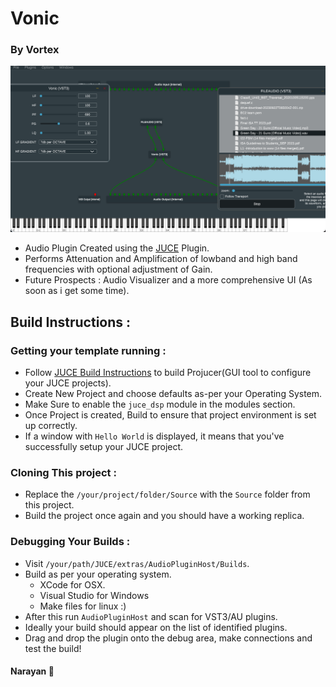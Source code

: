 # Vonic
### By Vortex

![Inshalla this image is rendered properly](assets/image.png)

- Audio Plugin Created using the [JUCE](https://github.com/juce-framework/JUCE) Plugin.
- Performs Attenuation and Amplification of lowband and high band frequencies with optional adjustment of Gain.
- Future Prospects : Audio Visualizer and a more comprehensive UI (As soon as i get some time).

## Build Instructions :

### Getting your template running : 

- Follow [JUCE Build Instructions](https://github.com/juce-framework/JUCE) to build Projucer(GUI tool to configure your JUCE projects).
- Create New Project and choose defaults as-per your Operating System.
- Make Sure to enable the `juce_dsp` module in the modules section.
- Once Project is created, Build to ensure that project environment is set up correctly.
- If a window with `Hello World` is displayed, it means that you've successfully setup your JUCE project.

### Cloning This project : 

- Replace the `/your/project/folder/Source` with the `Source` folder from this project.
- Build the project once again and you should have a working replica.
### Debugging Your Builds : 

- Visit `/your/path/JUCE/extras/AudioPluginHost/Builds`.
- Build as per your operating system.
    - XCode for OSX.
    - Visual Studio for Windows
    - Make files for linux :)
- After this run `AudioPluginHost` and scan for VST3/AU plugins.
- Ideally your build should appear on the list of identified plugins.
- Drag and drop the plugin onto the debug area, make connections and test the build!

#### Narayan :grimacing:
